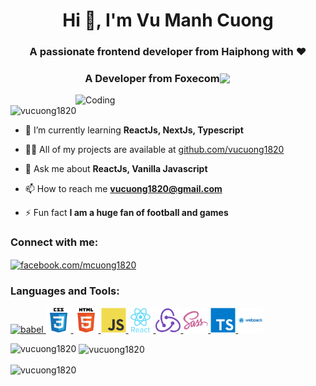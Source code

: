 <h1 align="center">Hi 👋, I'm Vu Manh Cuong</h1>
<h3 align="center">A passionate frontend developer from Haiphong with ❤</h3>
<h3 align="center" style="display:flex;align-items:center;justify-content:center;">A Developer from Foxecom <img width="50" src="https://cdn.shopify.com/s/files/1/0550/8179/5831/files/hero-sub-title.svg?v=1633768503"/></h3>
<img align="right" alt="Coding" width="400" src="https://media.giphy.com/media/VTtANKl0beDFQRLDTh/giphy.gif">
<p align="left"> <img src="https://komarev.com/ghpvc/?username=vucuong1820&label=Profile%20views&color=0e75b6&style=flat" alt="vucuong1820" /> </p>


- 🌱 I’m currently learning **ReactJs, NextJs, Typescript**

- 👨‍💻 All of my projects are available at [github.com/vucuong1820](github.com/vucuong1820)

- 💬 Ask me about **ReactJs, Vanilla Javascript**

- 📫 How to reach me **vucuong1820@gmail.com**

- ⚡ Fun fact **I am a huge fan of football and games**

<h3 align="left">Connect with me:</h3>
<p align="left">
<a href="https://fb.com/mcuong18" target="blank"><img align="center" src="https://raw.githubusercontent.com/rahuldkjain/github-profile-readme-generator/master/src/images/icons/Social/facebook.svg" alt="facebook.com/mcuong1820" height="30" width="40" /></a>
</p>

<h3 align="left">Languages and Tools:</h3>
<p align="left"> <a href="https://babeljs.io/" target="_blank" rel="noreferrer"> <img src="https://www.vectorlogo.zone/logos/babeljs/babeljs-icon.svg" alt="babel" width="40" height="40"/> </a> <a href="https://www.w3schools.com/css/" target="_blank" rel="noreferrer"> <img src="https://raw.githubusercontent.com/devicons/devicon/master/icons/css3/css3-original-wordmark.svg" alt="css3" width="40" height="40"/> </a> <a href="https://www.w3.org/html/" target="_blank" rel="noreferrer"> <img src="https://raw.githubusercontent.com/devicons/devicon/master/icons/html5/html5-original-wordmark.svg" alt="html5" width="40" height="40"/> </a> <a href="https://developer.mozilla.org/en-US/docs/Web/JavaScript" target="_blank" rel="noreferrer"> <img src="https://raw.githubusercontent.com/devicons/devicon/master/icons/javascript/javascript-original.svg" alt="javascript" width="40" height="40"/> </a> <a href="https://reactjs.org/" target="_blank" rel="noreferrer"> <img src="https://raw.githubusercontent.com/devicons/devicon/master/icons/react/react-original-wordmark.svg" alt="react" width="40" height="40"/> </a> <a href="https://redux.js.org" target="_blank" rel="noreferrer"> <img src="https://raw.githubusercontent.com/devicons/devicon/master/icons/redux/redux-original.svg" alt="redux" width="40" height="40"/> </a> <a href="https://sass-lang.com" target="_blank" rel="noreferrer"> <img src="https://raw.githubusercontent.com/devicons/devicon/master/icons/sass/sass-original.svg" alt="sass" width="40" height="40"/> </a> <a href="https://www.typescriptlang.org/" target="_blank" rel="noreferrer"> <img src="https://raw.githubusercontent.com/devicons/devicon/master/icons/typescript/typescript-original.svg" alt="typescript" width="40" height="40"/> </a> <a href="https://webpack.js.org" target="_blank" rel="noreferrer"> <img src="https://raw.githubusercontent.com/devicons/devicon/d00d0969292a6569d45b06d3f350f463a0107b0d/icons/webpack/webpack-original-wordmark.svg" alt="webpack" width="40" height="40"/> </a> </p>

<p><img align="left" src="https://github-readme-stats.vercel.app/api/top-langs?username=vucuong1820&show_icons=true&locale=en&layout=compact&theme=tokyonight" alt="vucuong1820" /></p>
<p></p>
<p>&nbsp;<img align="center" src="https://github-readme-stats.vercel.app/api?username=vucuong1820&show_icons=true&locale=en&theme=tokyonight" alt="vucuong1820" /></p>

<p><img align="center" src="https://github-readme-streak-stats.herokuapp.com/?user=vucuong1820&&theme=tokyonight" alt="vucuong1820"/></p>
